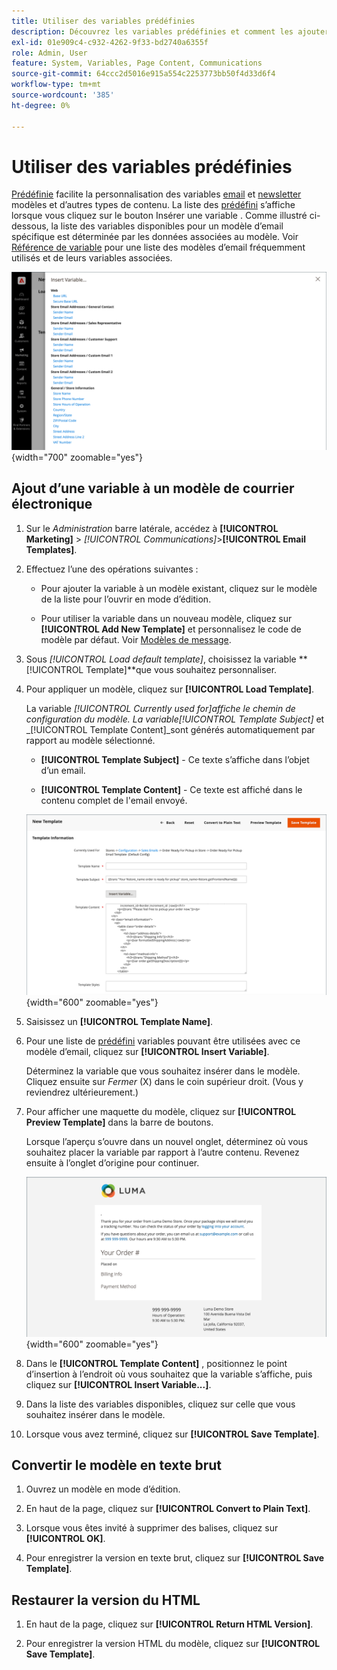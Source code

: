```yaml
---
title: Utiliser des variables prédéfinies
description: Découvrez les variables prédéfinies et comment les ajouter dans un modèle d'email.
exl-id: 01e909c4-c932-4262-9f33-bd2740a6355f
role: Admin, User
feature: System, Variables, Page Content, Communications
source-git-commit: 64ccc2d5016e915a554c2253773bb50f4d33d6f4
workflow-type: tm+mt
source-wordcount: '385'
ht-degree: 0%

---
```


# Utiliser des variables prédéfinies

[Prédéfinie](variables-predefined.md) facilite la personnalisation des variables [email](email-templates.md) et [newsletter](../merchandising-promotions/newsletters.md) modèles et d’autres types de contenu. La liste des [prédéfini](variables-predefined.md) s’affiche lorsque vous cliquez sur le bouton Insérer une variable . Comme illustré ci-dessous, la liste des variables disponibles pour un modèle d’email spécifique est déterminée par les données associées au modèle. Voir [Référence de variable](variables-reference.md) pour une liste des modèles d’email fréquemment utilisés et de leurs variables associées.

![Variables prédéfinies pour le modèle de courrier électronique](./assets/email-template-new-pickup-order-predefined-variables.png){width="700" zoomable="yes"}

## Ajout d’une variable à un modèle de courrier électronique

1. Sur le _Administration_ barre latérale, accédez à **[!UICONTROL Marketing]** > _[!UICONTROL Communications]_>**[!UICONTROL Email Templates]**.

1. Effectuez l’une des opérations suivantes :

   - Pour ajouter la variable à un modèle existant, cliquez sur le modèle de la liste pour l’ouvrir en mode d’édition.

   - Pour utiliser la variable dans un nouveau modèle, cliquez sur **[!UICONTROL Add New Template]** et personnalisez le code de modèle par défaut. Voir [Modèles de message](email-template-custom.md#message-templates).

1. Sous _[!UICONTROL Load default template]_, choisissez la variable **[!UICONTROL Template]**que vous souhaitez personnaliser.

1. Pour appliquer un modèle, cliquez sur **[!UICONTROL Load Template]**.

   La variable _[!UICONTROL Currently used for]_affiche le chemin de configuration du modèle. La variable_[!UICONTROL Template Subject]_ et _[!UICONTROL Template Content]_sont générés automatiquement par rapport au modèle sélectionné.

   - **[!UICONTROL Template Subject]** - Ce texte s’affiche dans l’objet d’un email.

   - **[!UICONTROL Template Content]** - Ce texte est affiché dans le contenu complet de l&#39;email envoyé.

   ![Contenu du modèle de courrier électronique](./assets/email-template-content.png){width="600" zoomable="yes"}

1. Saisissez un **[!UICONTROL Template Name]**.

1. Pour une liste de [prédéfini](variables-predefined.md) variables pouvant être utilisées avec ce modèle d’email, cliquez sur **[!UICONTROL Insert Variable]**.

   Déterminez la variable que vous souhaitez insérer dans le modèle. Cliquez ensuite sur _Fermer_ (X) dans le coin supérieur droit. (Vous y reviendrez ultérieurement.)

1. Pour afficher une maquette du modèle, cliquez sur **[!UICONTROL Preview Template]** dans la barre de boutons.

   Lorsque l’aperçu s’ouvre dans un nouvel onglet, déterminez où vous souhaitez placer la variable par rapport à l’autre contenu. Revenez ensuite à l’onglet d’origine pour continuer.

   ![Modèle d’aperçu](./assets/email-template-new-pickup-order-preview.png){width="600" zoomable="yes"}

1. Dans le **[!UICONTROL Template Content]** , positionnez le point d’insertion à l’endroit où vous souhaitez que la variable s’affiche, puis cliquez sur **[!UICONTROL Insert Variable...]**.

1. Dans la liste des variables disponibles, cliquez sur celle que vous souhaitez insérer dans le modèle.

1. Lorsque vous avez terminé, cliquez sur **[!UICONTROL Save Template]**.

## Convertir le modèle en texte brut

1. Ouvrez un modèle en mode d’édition.

1. En haut de la page, cliquez sur **[!UICONTROL Convert to Plain Text]**.

1. Lorsque vous êtes invité à supprimer des balises, cliquez sur **[!UICONTROL OK]**.

1. Pour enregistrer la version en texte brut, cliquez sur **[!UICONTROL Save Template]**.

## Restaurer la version du HTML

1. En haut de la page, cliquez sur **[!UICONTROL Return HTML Version]**.

1. Pour enregistrer la version HTML du modèle, cliquez sur **[!UICONTROL Save Template]**.
